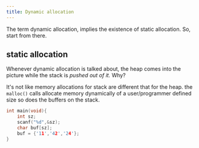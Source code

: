 ```yaml
---
title: Dynamic allocation
---
```

The term dynamic allocation, implies the existence of static allocation. So, start from there.
## static allocation
Whenever dynamic allocation is talked about, the heap comes into the picture while the stack is *pushed out of it.* Why?

It's not like memory allocations for stack are different that for the heap. the `malloc()` calls allocate memory dynamically of a user/programmer defined size so does the buffers on the stack. 
```c
int main(void){
	int sz;
	scanf("%d",&sz);
	char buf[sz];
	buf = {'11','42','24'};
}
```

